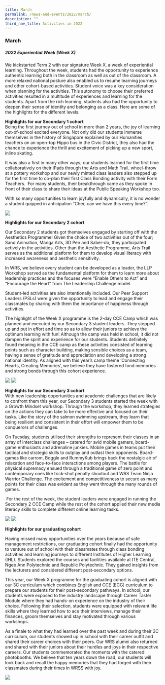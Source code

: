 ```yaml
---
title: March
permalink: /news-and-events/2022/march/
description: ""
third_nav_title: Activities in 2022
---
```

### **March**
##### **2022 Experiential Week (Week X)**
We kickstarted Term 2 with our signature Week X, a week of experiential learning. Throughout the week, students had the opportunity to experience authentic learning both in the classroom as well as out of the classroom. A more relaxed national posture also enabled us to resume learning journeys and other cohort-based activities. Student voice was a key consideration when planning for the activities. This autonomy to choose their preferred activities resulted in a multitude of experiences and learning for the students. Apart from the rich learning, students also had the opportunity to deepen their sense of identity and belonging as a class. Here are some of the highlights for the different levels.

**Highlights for our Secondary 1 cohort**<br>
Being the first journey out of school in more than 2 years, the joy of learning out-of-school excited everyone. Not only did our students immerse themselves in the history of Singapore explained by our Humanities teachers on an open-top Hippo bus in the Civic District, they also had the chance to experience the thrill and excitement of picking up a new sport, inline skating. 

It was also a first in many other ways; our students learned for the first time collaboratively on their iPads through the Arts and Math Trail, wheel-throw at a pottery workshop and our newly minted class leaders also stepped up for the first time to co-plan their first Class Bonding activity with their Form Teachers.  For many students, their breakthrough came as they spoke in front of their class to share their ideas at the Public Speaking Workshop too.

With so many opportunities to learn joyfully and dynamically, it is no wonder a student quipped in anticipation “Cher, can we have this every time?”.

![](/images/2022%20march%201.jpg)

**Highlights for our Secondary 2 cohort**<br>

Our Secondary 2 students got themselves engaged by starting off with the Aesthetics Programme! Given the choice of two activities out of the four; Sand Animation, Manga Arts, 3D Pen and Saber-do, they participated actively in the activities. Other than the Aesthetic Programme, Arts Trail serves as the additional platform for them to develop visual literacy with increased awareness and aesthetic sensitivity.

In WRS, we believe every student can be developed as a leader, the LLP Workshop served as the fundamental platform for them to learn more about leadership practices and the focuses were “Enable Others to Act” and “Encourage the Heart” from The Leadership Challenge model.

Student-led activities are also intentionally included. Our Peer Support Leaders (PSLs) were given the opportunity to lead and engage their classmates by sharing with them the importance of happiness through activities. 

The highlight of the Week X programme is the 2-day CCE Camp which was planned and executed by our Secondary 3 student leaders. They stepped up and put in effort and time so as to allow their juniors to achieve the optimum learning with fun! Although the camp was held in school, it did not dampen the spirit and experience for our students. Students definitely found meaning in the CCE camp as these activities consisted of learning points such as character building, making sensible choices as a team, having a sense of gratitude and appreciation and developing a strong national identity. As aligned with this year’s camp theme ‘Connecting Hearts, Creating Memories’, we believe they have fostered fond memories and strong bonds through this cohort experience.

![](/images/2022%20march%202.jpg)
![](/images/2022%20march%203.jpg)

**Highlights for our Secondary 3 cohort**<br>
With new leadership opportunities and academic challenges that are likely to confront them this year, our Secondary 3 students started the week with a Growth Mindset workshop. Through the workshop, they learned strategies on the actions they can take to be more effective and focused on their tasks. Like the story of the salmon swimming upstream, they learn that being resilient and consistent in their effort will empower them to be conquerors of challenges. 

On Tuesday, students utilised their strengths to represent their classes in an array of interclass challenges – catered for avid mobile gamers, board-game enthusiasts and adrenaline junkies. Mobile games in teams put their tactical and strategic skills to outplay and outlast their opponents. Board-games like carrom, Boggle and RummyKub brings back the nostalgic air of relaxation and face-to-face interactions among players. The battle for physical supremacy ensued through a traditional game of zero point and contemporary ones like trick-shot penalty shootout and WRS Team Ninja Warrior Challenge. The excitement and competitiveness to secure as many points for their class was evident as they went through the many rounds of games.

 For the rest of the week, the student leaders were engaged in running the Secondary 2 CCE Camp while the rest of the cohort applied their new media literacy skills to complete different online learning tasks.
 
 ![](/images/2022%20march%204.jpg)
 ![](/images/2022%20march%205.jpg)
 
 **Highlights for our graduating cohort**<br>

Having missed many opportunities over the years because of safe management restrictions, our graduating cohort finally had the opportunity to venture out of school with their classmates through class bonding activities and learning journeys to different Institutes of Higher Learning (IHL). Students explored the courses and facilities available at ITE Central, Ngee Ann Polytechnic and Republic Polytechnic. They gained insights from the lecturers and considered different post-secondary options. 

This year, our Week X programme for the graduating cohort is aligned with our 3C curriculum which combines English and CCE (ECG) curriculum to prepare our students for their post-secondary pathways. In school, our students were exposed to the industry landscape through Career Taster Module where they had hands-on experience on the industry of their choice. Following their selection, students were equipped with relevant life skills where they learned how to ace their interviews, manage their finances, groom themselves and stay motivated through various workshops. 

As a finale to what they had learned over the past week and during their 3C curriculum, our students showed up in school with their career outfit and shared their career choices with their peers. Our WRS alumni also returned and shared with their juniors about their hurdles and joys in their respective careers. Our students commemorated the moments with the catered photobooths. We believe that ten years down the road, our students will look back and recall the happy memories that they had forged with their classmates during their times in WRSS with joy.

![](/images/2022%20march%206.jpg)